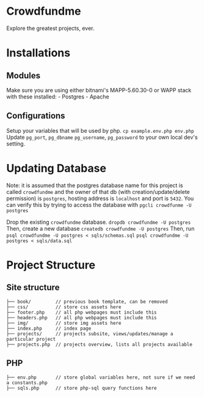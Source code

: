 # Crowdfundme
Explore the greatest projects, ever.

# Installations
## Modules
Make sure you are using either bitnami's MAPP-5.60.30-0 or WAPP stack with these installed:
    - Postgres
    - Apache

## Configurations
Setup your variables that will be used by php.
`cp example.env.php env.php`
Update `pg_port`, `pg_dbname` `pg_username`, `pg_password` to your own local dev's setting.

# Updating Database
Note: it is assumed that the postgres database name for this project is called `crowdfundme` and the owner of that db (with creation/update/delete permission) is `postgres`, hosting address is `localhost` and port is `5432`.
You can verify this by trying to access the database with
`pgcli crowdfunme -U postgres`

Drop the existing `crowdfundme` database.
`dropdb crowdfundme -U postgres`
Then, create a new database
`createdb crowdfundme -U postgres`
Then, run
`psql crowdfundme -U postgres < sqls/schemas.sql`
`psql crowdfundme -U postgres < sqls/data.sql`

# Project Structure
## Site structure
```
├── book/         // previous book template, can be removed
├── css/          // store css assets here
├── footer.php    // all php webpages must include this
├── headers.php   // all php webpages must include this
├── img/          // store img assets here
├── index.php     // index page
├── projects/     // projects subsite, views/updates/manage a particular project
├── projects.php  // projects overview, lists all projects available
```

## PHP
```
├── env.php       // store global variables here, not sure if we need a constants.php
├── sqls.php      // store php-sql query functions here
```